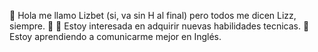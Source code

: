 👋 Hola me llamo Lizbet (si, va sin H al final) pero todos me dicen Lizz, siempre. 💚
👀 Estoy interesada en adquirir nuevas habilidades tecnicas.
🌱 Estoy aprendiendo a comunicarme mejor en Inglés.




<!---
LizzVillasenorV/LizzVillasenorV is a ✨ special ✨ repository because its `README.md` (this file) appears on your GitHub profile.
You can click the Preview link to take a look at your changes.
--->
